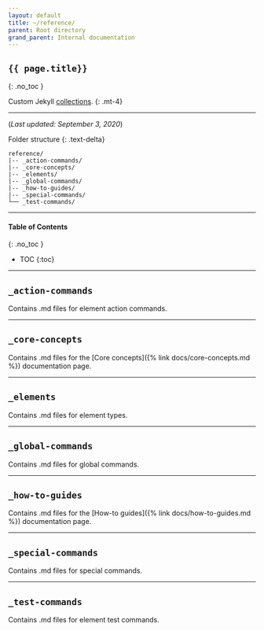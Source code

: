 ```yaml
---
layout: default
title: ~/reference/
parent: Root directory
grand_parent: Internal documentation
---
```


## `{{ page.title}}`
{: .no_toc }

Custom Jekyll [collections](https://jekyllrb.com/docs/step-by-step/09-collections/).
{: .mt-4}

---

(*Last updated: September 3, 2020*)

Folder structure
{: .text-delta}

```treeview
reference/
|-- _action-commands/
|-- _core-concepts/
|-- _elements/
|-- _global-commands/
|-- _how-to-guides/
|-- _special-commands/
└── _test-commands/
```

---

#### Table of Contents
{: .no_toc }

+ TOC
{:toc}

---

## `_action-commands`
Contains .md files for element action commands.

---

## `_core-concepts`
Contains .md files for the [Core concepts]({% link docs/core-concepts.md %}) documentation page.

---

## `_elements`
Contains .md files for element types.

---

## `_global-commands`
Contains .md files for global commands.

---

## `_how-to-guides`
Contains .md files for the [How-to guides]({% link docs/how-to-guides.md %}) documentation page.

---

## `_special-commands`
Contains .md files for special commands.

---

## `_test-commands`
Contains .md files for element test commands.
